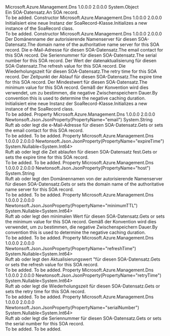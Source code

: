 <Type Name="SoaRecord" FullName="Microsoft.Azure.Management.Dns.Models.SoaRecord">
  <TypeSignature Language="C#" Value="public class SoaRecord" />
  <TypeSignature Language="ILAsm" Value=".class public auto ansi beforefieldinit SoaRecord extends System.Object" />
  <TypeSignature Language="DocId" Value="T:Microsoft.Azure.Management.Dns.Models.SoaRecord" />
  <TypeSignature Language="VB.NET" Value="Public Class SoaRecord" />
  <TypeSignature Language="F#" Value="type SoaRecord = class" />
  <AssemblyInfo>
    <AssemblyName>Microsoft.Azure.Management.Dns</AssemblyName>
    <AssemblyVersion>1.0.0.0</AssemblyVersion>
    <AssemblyVersion>2.0.0.0</AssemblyVersion>
  </AssemblyInfo>
  <Base>
    <BaseTypeName>System.Object</BaseTypeName>
  </Base>
  <Interfaces />
  <Docs>
    <summary>
            <span data-ttu-id="3cce7-101">Ein SOA-Datensatz.</span><span class="sxs-lookup"><span data-stu-id="3cce7-101">An SOA record.</span></span>
            </summary>
    <remarks>To be added.</remarks>
  </Docs>
  <Members>
    <Member MemberName=".ctor">
      <MemberSignature Language="C#" Value="public SoaRecord ();" />
      <MemberSignature Language="ILAsm" Value=".method public hidebysig specialname rtspecialname instance void .ctor() cil managed" />
      <MemberSignature Language="DocId" Value="M:Microsoft.Azure.Management.Dns.Models.SoaRecord.#ctor" />
      <MemberSignature Language="VB.NET" Value="Public Sub New ()" />
      <MemberType>Constructor</MemberType>
      <AssemblyInfo>
        <AssemblyName>Microsoft.Azure.Management.Dns</AssemblyName>
        <AssemblyVersion>1.0.0.0</AssemblyVersion>
        <AssemblyVersion>2.0.0.0</AssemblyVersion>
      </AssemblyInfo>
      <Parameters />
      <Docs>
        <summary>
            <span data-ttu-id="3cce7-102">Initialisiert eine neue Instanz der SoaRecord-Klasse.</span><span class="sxs-lookup"><span data-stu-id="3cce7-102">Initializes a new instance of the SoaRecord class.</span></span>
            </summary>
        <remarks>To be added.</remarks>
      </Docs>
    </Member>
    <Member MemberName=".ctor">
      <MemberSignature Language="C#" Value="public SoaRecord (string host = null, string email = null, Nullable&lt;long&gt; serialNumber = null, Nullable&lt;long&gt; refreshTime = null, Nullable&lt;long&gt; retryTime = null, Nullable&lt;long&gt; expireTime = null, Nullable&lt;long&gt; minimumTtl = null);" />
      <MemberSignature Language="ILAsm" Value=".method public hidebysig specialname rtspecialname instance void .ctor(string host, string email, valuetype System.Nullable`1&lt;int64&gt; serialNumber, valuetype System.Nullable`1&lt;int64&gt; refreshTime, valuetype System.Nullable`1&lt;int64&gt; retryTime, valuetype System.Nullable`1&lt;int64&gt; expireTime, valuetype System.Nullable`1&lt;int64&gt; minimumTtl) cil managed" />
      <MemberSignature Language="DocId" Value="M:Microsoft.Azure.Management.Dns.Models.SoaRecord.#ctor(System.String,System.String,System.Nullable{System.Int64},System.Nullable{System.Int64},System.Nullable{System.Int64},System.Nullable{System.Int64},System.Nullable{System.Int64})" />
      <MemberSignature Language="VB.NET" Value="Public Sub New (Optional host As String = null, Optional email As String = null, Optional serialNumber As Nullable(Of Long) = null, Optional refreshTime As Nullable(Of Long) = null, Optional retryTime As Nullable(Of Long) = null, Optional expireTime As Nullable(Of Long) = null, Optional minimumTtl As Nullable(Of Long) = null)" />
      <MemberSignature Language="F#" Value="new Microsoft.Azure.Management.Dns.Models.SoaRecord : string * string * Nullable&lt;int64&gt; * Nullable&lt;int64&gt; * Nullable&lt;int64&gt; * Nullable&lt;int64&gt; * Nullable&lt;int64&gt; -&gt; Microsoft.Azure.Management.Dns.Models.SoaRecord" Usage="new Microsoft.Azure.Management.Dns.Models.SoaRecord (host, email, serialNumber, refreshTime, retryTime, expireTime, minimumTtl)" />
      <MemberType>Constructor</MemberType>
      <AssemblyInfo>
        <AssemblyName>Microsoft.Azure.Management.Dns</AssemblyName>
        <AssemblyVersion>1.0.0.0</AssemblyVersion>
        <AssemblyVersion>2.0.0.0</AssemblyVersion>
      </AssemblyInfo>
      <Parameters>
        <Parameter Name="host" Type="System.String" />
        <Parameter Name="email" Type="System.String" />
        <Parameter Name="serialNumber" Type="System.Nullable&lt;System.Int64&gt;" />
        <Parameter Name="refreshTime" Type="System.Nullable&lt;System.Int64&gt;" />
        <Parameter Name="retryTime" Type="System.Nullable&lt;System.Int64&gt;" />
        <Parameter Name="expireTime" Type="System.Nullable&lt;System.Int64&gt;" />
        <Parameter Name="minimumTtl" Type="System.Nullable&lt;System.Int64&gt;" />
      </Parameters>
      <Docs>
        <param name="host"><span data-ttu-id="3cce7-103">Der Domänenname der autorisierende Namenserver für diesen SOA-Datensatz.</span><span class="sxs-lookup"><span data-stu-id="3cce7-103">The domain name of the authoritative name server for this SOA record.</span></span></param>
        <param name="email"><span data-ttu-id="3cce7-104">Die e-Mail-Adresse für diesen SOA-Datensatz.</span><span class="sxs-lookup"><span data-stu-id="3cce7-104">The email contact for this SOA record.</span></span></param>
        <param name="serialNumber"><span data-ttu-id="3cce7-105">Die Seriennummer für diesen SOA-Datensatz.</span><span class="sxs-lookup"><span data-stu-id="3cce7-105">The serial number for this SOA record.</span></span></param>
        <param name="refreshTime"><span data-ttu-id="3cce7-106">Der Wert der datenaktualisierung für diesen SOA-Datensatz.</span><span class="sxs-lookup"><span data-stu-id="3cce7-106">The refresh value for this SOA record.</span></span></param>
        <param name="retryTime"><span data-ttu-id="3cce7-107">Die Wiederholungszeit für diesen SOA-Datensatz.</span><span class="sxs-lookup"><span data-stu-id="3cce7-107">The retry time for this SOA record.</span></span></param>
        <param name="expireTime"><span data-ttu-id="3cce7-108">Der Zeitpunkt der Ablauf für diesen SOA-Datensatz.</span><span class="sxs-lookup"><span data-stu-id="3cce7-108">The expire time for this SOA record.</span></span></param>
        <param name="minimumTtl"><span data-ttu-id="3cce7-109">Der Mindestwert für diesen SOA-Datensatz.</span><span class="sxs-lookup"><span data-stu-id="3cce7-109">The minimum value for this SOA record.</span></span> <span data-ttu-id="3cce7-110">Gemäß der Konvention wird dies verwendet, um zu bestimmen, die negative Zwischenspeichern Dauer.</span><span class="sxs-lookup"><span data-stu-id="3cce7-110">By convention this is used to determine the negative caching duration.</span></span></param>
        <summary>
            <span data-ttu-id="3cce7-111">Initialisiert eine neue Instanz der SoaRecord-Klasse.</span><span class="sxs-lookup"><span data-stu-id="3cce7-111">Initializes a new instance of the SoaRecord class.</span></span>
            </summary>
        <remarks>To be added.</remarks>
      </Docs>
    </Member>
    <Member MemberName="Email">
      <MemberSignature Language="C#" Value="public string Email { get; set; }" />
      <MemberSignature Language="ILAsm" Value=".property instance string Email" />
      <MemberSignature Language="DocId" Value="P:Microsoft.Azure.Management.Dns.Models.SoaRecord.Email" />
      <MemberSignature Language="VB.NET" Value="Public Property Email As String" />
      <MemberSignature Language="F#" Value="member this.Email : string with get, set" Usage="Microsoft.Azure.Management.Dns.Models.SoaRecord.Email" />
      <MemberType>Property</MemberType>
      <AssemblyInfo>
        <AssemblyName>Microsoft.Azure.Management.Dns</AssemblyName>
        <AssemblyVersion>1.0.0.0</AssemblyVersion>
        <AssemblyVersion>2.0.0.0</AssemblyVersion>
      </AssemblyInfo>
      <Attributes>
        <Attribute>
          <AttributeName>Newtonsoft.Json.JsonProperty(PropertyName="email")</AttributeName>
        </Attribute>
      </Attributes>
      <ReturnValue>
        <ReturnType>System.String</ReturnType>
      </ReturnValue>
      <Docs>
        <summary>
            <span data-ttu-id="3cce7-112">Ruft ab oder legt die e-Mail-Adresse für diesen SOA-Datensatz.</span><span class="sxs-lookup"><span data-stu-id="3cce7-112">Gets or sets the email contact for this SOA record.</span></span>
            </summary>
        <value>To be added.</value>
        <remarks>To be added.</remarks>
      </Docs>
    </Member>
    <Member MemberName="ExpireTime">
      <MemberSignature Language="C#" Value="public Nullable&lt;long&gt; ExpireTime { get; set; }" />
      <MemberSignature Language="ILAsm" Value=".property instance valuetype System.Nullable`1&lt;int64&gt; ExpireTime" />
      <MemberSignature Language="DocId" Value="P:Microsoft.Azure.Management.Dns.Models.SoaRecord.ExpireTime" />
      <MemberSignature Language="VB.NET" Value="Public Property ExpireTime As Nullable(Of Long)" />
      <MemberSignature Language="F#" Value="member this.ExpireTime : Nullable&lt;int64&gt; with get, set" Usage="Microsoft.Azure.Management.Dns.Models.SoaRecord.ExpireTime" />
      <MemberType>Property</MemberType>
      <AssemblyInfo>
        <AssemblyName>Microsoft.Azure.Management.Dns</AssemblyName>
        <AssemblyVersion>1.0.0.0</AssemblyVersion>
        <AssemblyVersion>2.0.0.0</AssemblyVersion>
      </AssemblyInfo>
      <Attributes>
        <Attribute>
          <AttributeName>Newtonsoft.Json.JsonProperty(PropertyName="expireTime")</AttributeName>
        </Attribute>
      </Attributes>
      <ReturnValue>
        <ReturnType>System.Nullable&lt;System.Int64&gt;</ReturnType>
      </ReturnValue>
      <Docs>
        <summary>
            <span data-ttu-id="3cce7-113">Ruft ab oder legt die Zeit ablaufen für diesen SOA-Datensatz fest.</span><span class="sxs-lookup"><span data-stu-id="3cce7-113">Gets or sets the expire time for this SOA record.</span></span>
            </summary>
        <value>To be added.</value>
        <remarks>To be added.</remarks>
      </Docs>
    </Member>
    <Member MemberName="Host">
      <MemberSignature Language="C#" Value="public string Host { get; set; }" />
      <MemberSignature Language="ILAsm" Value=".property instance string Host" />
      <MemberSignature Language="DocId" Value="P:Microsoft.Azure.Management.Dns.Models.SoaRecord.Host" />
      <MemberSignature Language="VB.NET" Value="Public Property Host As String" />
      <MemberSignature Language="F#" Value="member this.Host : string with get, set" Usage="Microsoft.Azure.Management.Dns.Models.SoaRecord.Host" />
      <MemberType>Property</MemberType>
      <AssemblyInfo>
        <AssemblyName>Microsoft.Azure.Management.Dns</AssemblyName>
        <AssemblyVersion>1.0.0.0</AssemblyVersion>
        <AssemblyVersion>2.0.0.0</AssemblyVersion>
      </AssemblyInfo>
      <Attributes>
        <Attribute>
          <AttributeName>Newtonsoft.Json.JsonProperty(PropertyName="host")</AttributeName>
        </Attribute>
      </Attributes>
      <ReturnValue>
        <ReturnType>System.String</ReturnType>
      </ReturnValue>
      <Docs>
        <summary>
            <span data-ttu-id="3cce7-114">Ruft ab oder legt den Domänennamen von der autorisierende Namenserver für diesen SOA-Datensatz.</span><span class="sxs-lookup"><span data-stu-id="3cce7-114">Gets or sets the domain name of the authoritative name server for this SOA record.</span></span>
            </summary>
        <value>To be added.</value>
        <remarks>To be added.</remarks>
      </Docs>
    </Member>
    <Member MemberName="MinimumTtl">
      <MemberSignature Language="C#" Value="public Nullable&lt;long&gt; MinimumTtl { get; set; }" />
      <MemberSignature Language="ILAsm" Value=".property instance valuetype System.Nullable`1&lt;int64&gt; MinimumTtl" />
      <MemberSignature Language="DocId" Value="P:Microsoft.Azure.Management.Dns.Models.SoaRecord.MinimumTtl" />
      <MemberSignature Language="VB.NET" Value="Public Property MinimumTtl As Nullable(Of Long)" />
      <MemberSignature Language="F#" Value="member this.MinimumTtl : Nullable&lt;int64&gt; with get, set" Usage="Microsoft.Azure.Management.Dns.Models.SoaRecord.MinimumTtl" />
      <MemberType>Property</MemberType>
      <AssemblyInfo>
        <AssemblyName>Microsoft.Azure.Management.Dns</AssemblyName>
        <AssemblyVersion>1.0.0.0</AssemblyVersion>
        <AssemblyVersion>2.0.0.0</AssemblyVersion>
      </AssemblyInfo>
      <Attributes>
        <Attribute>
          <AttributeName>Newtonsoft.Json.JsonProperty(PropertyName="minimumTTL")</AttributeName>
        </Attribute>
      </Attributes>
      <ReturnValue>
        <ReturnType>System.Nullable&lt;System.Int64&gt;</ReturnType>
      </ReturnValue>
      <Docs>
        <summary>
            <span data-ttu-id="3cce7-115">Ruft ab oder legt den minimalen Wert für diesen SOA-Datensatz.</span><span class="sxs-lookup"><span data-stu-id="3cce7-115">Gets or sets the minimum value for this SOA record.</span></span> <span data-ttu-id="3cce7-116">Gemäß der Konvention wird dies verwendet, um zu bestimmen, die negative Zwischenspeichern Dauer.</span><span class="sxs-lookup"><span data-stu-id="3cce7-116">By convention this is used to determine the negative caching duration.</span></span>
            </summary>
        <value>To be added.</value>
        <remarks>To be added.</remarks>
      </Docs>
    </Member>
    <Member MemberName="RefreshTime">
      <MemberSignature Language="C#" Value="public Nullable&lt;long&gt; RefreshTime { get; set; }" />
      <MemberSignature Language="ILAsm" Value=".property instance valuetype System.Nullable`1&lt;int64&gt; RefreshTime" />
      <MemberSignature Language="DocId" Value="P:Microsoft.Azure.Management.Dns.Models.SoaRecord.RefreshTime" />
      <MemberSignature Language="VB.NET" Value="Public Property RefreshTime As Nullable(Of Long)" />
      <MemberSignature Language="F#" Value="member this.RefreshTime : Nullable&lt;int64&gt; with get, set" Usage="Microsoft.Azure.Management.Dns.Models.SoaRecord.RefreshTime" />
      <MemberType>Property</MemberType>
      <AssemblyInfo>
        <AssemblyName>Microsoft.Azure.Management.Dns</AssemblyName>
        <AssemblyVersion>1.0.0.0</AssemblyVersion>
        <AssemblyVersion>2.0.0.0</AssemblyVersion>
      </AssemblyInfo>
      <Attributes>
        <Attribute>
          <AttributeName>Newtonsoft.Json.JsonProperty(PropertyName="refreshTime")</AttributeName>
        </Attribute>
      </Attributes>
      <ReturnValue>
        <ReturnType>System.Nullable&lt;System.Int64&gt;</ReturnType>
      </ReturnValue>
      <Docs>
        <summary>
            <span data-ttu-id="3cce7-117">Ruft ab oder legt den Aktualisierungswert "für diesen SOA-Datensatz.</span><span class="sxs-lookup"><span data-stu-id="3cce7-117">Gets or sets the refresh value for this SOA record.</span></span>
            </summary>
        <value>To be added.</value>
        <remarks>To be added.</remarks>
      </Docs>
    </Member>
    <Member MemberName="RetryTime">
      <MemberSignature Language="C#" Value="public Nullable&lt;long&gt; RetryTime { get; set; }" />
      <MemberSignature Language="ILAsm" Value=".property instance valuetype System.Nullable`1&lt;int64&gt; RetryTime" />
      <MemberSignature Language="DocId" Value="P:Microsoft.Azure.Management.Dns.Models.SoaRecord.RetryTime" />
      <MemberSignature Language="VB.NET" Value="Public Property RetryTime As Nullable(Of Long)" />
      <MemberSignature Language="F#" Value="member this.RetryTime : Nullable&lt;int64&gt; with get, set" Usage="Microsoft.Azure.Management.Dns.Models.SoaRecord.RetryTime" />
      <MemberType>Property</MemberType>
      <AssemblyInfo>
        <AssemblyName>Microsoft.Azure.Management.Dns</AssemblyName>
        <AssemblyVersion>1.0.0.0</AssemblyVersion>
        <AssemblyVersion>2.0.0.0</AssemblyVersion>
      </AssemblyInfo>
      <Attributes>
        <Attribute>
          <AttributeName>Newtonsoft.Json.JsonProperty(PropertyName="retryTime")</AttributeName>
        </Attribute>
      </Attributes>
      <ReturnValue>
        <ReturnType>System.Nullable&lt;System.Int64&gt;</ReturnType>
      </ReturnValue>
      <Docs>
        <summary>
            <span data-ttu-id="3cce7-118">Ruft ab oder legt die Wiederholungszeit für diesen SOA-Datensatz.</span><span class="sxs-lookup"><span data-stu-id="3cce7-118">Gets or sets the retry time for this SOA record.</span></span>
            </summary>
        <value>To be added.</value>
        <remarks>To be added.</remarks>
      </Docs>
    </Member>
    <Member MemberName="SerialNumber">
      <MemberSignature Language="C#" Value="public Nullable&lt;long&gt; SerialNumber { get; set; }" />
      <MemberSignature Language="ILAsm" Value=".property instance valuetype System.Nullable`1&lt;int64&gt; SerialNumber" />
      <MemberSignature Language="DocId" Value="P:Microsoft.Azure.Management.Dns.Models.SoaRecord.SerialNumber" />
      <MemberSignature Language="VB.NET" Value="Public Property SerialNumber As Nullable(Of Long)" />
      <MemberSignature Language="F#" Value="member this.SerialNumber : Nullable&lt;int64&gt; with get, set" Usage="Microsoft.Azure.Management.Dns.Models.SoaRecord.SerialNumber" />
      <MemberType>Property</MemberType>
      <AssemblyInfo>
        <AssemblyName>Microsoft.Azure.Management.Dns</AssemblyName>
        <AssemblyVersion>1.0.0.0</AssemblyVersion>
        <AssemblyVersion>2.0.0.0</AssemblyVersion>
      </AssemblyInfo>
      <Attributes>
        <Attribute>
          <AttributeName>Newtonsoft.Json.JsonProperty(PropertyName="serialNumber")</AttributeName>
        </Attribute>
      </Attributes>
      <ReturnValue>
        <ReturnType>System.Nullable&lt;System.Int64&gt;</ReturnType>
      </ReturnValue>
      <Docs>
        <summary>
            <span data-ttu-id="3cce7-119">Ruft ab oder legt die Seriennummer für diesen SOA-Datensatz.</span><span class="sxs-lookup"><span data-stu-id="3cce7-119">Gets or sets the serial number for this SOA record.</span></span>
            </summary>
        <value>To be added.</value>
        <remarks>To be added.</remarks>
      </Docs>
    </Member>
  </Members>
</Type>